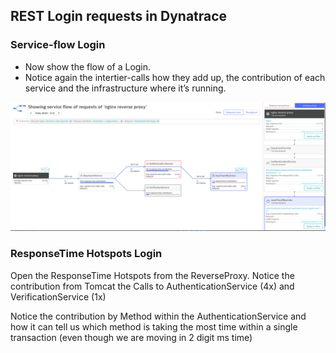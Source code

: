 ## REST Login requests in Dynatrace


### Service-flow Login
- Now show the flow of a Login.
- Notice again the intertier-calls how they add up, the contribution of each service and the infrastructure where it’s running.

![Login Flow](../../../assets/images/flow_login.png)

### ResponseTime Hotspots Login
Open the ResponseTime Hotspots from the ReverseProxy. Notice the contribution from Tomcat the Calls to AuthenticationService (4x) and VerificationService (1x)

Notice the contribution by Method within the AuthenticationService and how it can tell us which method is taking the most time within a single transaction (even though we are moving in 2 digit ms time)